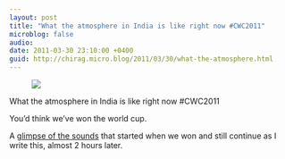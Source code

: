 ```yaml
---
layout: post
title: "What the atmosphere in India is like right now #CWC2011"
microblog: false
audio: 
date: 2011-03-30 23:10:00 +0400
guid: http://chirag.micro.blog/2011/03/30/what-the-atmosphere.html
---
```

<figure><img src="https://cdtestweb.files.wordpress.com/2011/03/3c1e5-0kso1bex7j0romwpc.jpg"></figure><p>What the atmosphere in India is like right now #CWC2011</p>
<p>You’d think we’ve won the world cup.</p>
<p>A <a href="http://getfile7.posterous.com/getfile/video.posterous.com/temp-2011-03-30/EbijlEkdjbmdbiayevhFixxiizjukkeauBxjxIJqzuFqeAGjiGqzsaawimEB/20110330_215810.mp3" target="_blank">glimpse of the sounds</a> that started when we won and still continue as I write this, almost 2 hours later.</p>
